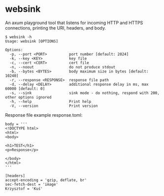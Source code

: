 # websink #
An axum playground tool that listens for incoming HTTP and HTTPS connections, printing the URI, headers, and body.

```
$ websink -h
Usage: websink [OPTIONS]

Options:
  -p, --port <PORT>          port number [default: 2024]
  -k, --key <KEY>            key file
  -c, --cert <CERT>          cert file
  -n, --noout                do not produce stdout
  -b, --bytes <BYTES>        body maximum size in bytes [default: 10240]
  -r, --response <RESPONSE>  response file path
  -d, --delay <DELAY>        additional response delay in ms, max 60000 [default: 0]
  -s, --sink                 sink mode - do nothing, respond with 200, other options ignored
  -h, --help                 Print help
  -V, --version              Print version
```

Response file example response.toml:
```
body = '''
<!DOCTYPE html>
<html>
<body>

<h1>TEST</h1>
<p>Response</p>

</body>
</html>
'''

[headers]
accept-encoding = 'gzip, deflate, br'
sec-fetch-dest = 'image'
Krzysztof = 'Kuś'
```
